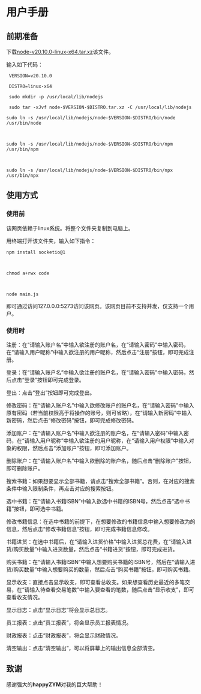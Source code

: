 # 用户手册

## 前期准备

下载[node-v20.10.0-linux-x64.tar.xz](https://nodejs.org/dist/v20.10.0/node-v20.10.0-linux-x64.tar.xz)该文件。

输入如下代码：

```
 VERSION=v20.10.0

 DISTRO=linux-x64

 sudo mkdir -p /usr/local/lib/nodejs

 sudo tar -xJvf node-$VERSION-$DISTRO.tar.xz -C /usr/local/lib/nodejs
```

```
sudo ln -s /usr/local/lib/nodejs/node-$VERSION-$DISTRO/bin/node /usr/bin/node



sudo ln -s /usr/local/lib/nodejs/node-$VERSION-$DISTRO/bin/npm /usr/bin/npm



sudo ln -s /usr/local/lib/nodejs/node-$VERSION-$DISTRO/bin/npx /usr/bin/npx
```

## 使用方式

### 使用前

该网页依赖于linux系统。将整个文件夹复制到电脑上。

用终端打开该文件夹，输入如下指令：

```
npm install socketio@1



chmod a+rwx code



node main.js
```

即可通过访问127.0.0.0:5273访问该网页。该网页目前不支持并发，仅支持一个用户。

### 使用时

注册：在“请输入账户名”中输入欲注册的账户名，在“请输入密码”中输入密码，在“请输入用户昵称”中输入欲注册的用户昵称，然后点击“注册”按钮，即可完成注册。

登录：在“请输入账户名”中输入欲注册的账户名，在“请输入密码”中输入密码，然后点击“登录”按钮即可完成登录。

登出：点击“登出”按钮即可完成登出。

修改密码：在“请输入账户名”中输入欲修改账户的账户名，在“请输入密码”中输入原有密码（若当前权限高于将操作的账号，则可省略），在“请输入新密码”中输入新密码，然后点击“修改密码”按钮，即可完成修改密码。

添加账户：在“请输入账户名”中输入欲注册的账户名，在“请输入密码”中输入密码，在“请输入用户昵称”中输入欲注册的用户昵称，在“请输入用户权限”中输入对象的权限，然后点击“添加账户”按钮，即可添加账户。

删除账户：在“请输入账户名”中输入欲删除的账户名，随后点击“删除账户”按钮，即可删除账户。

搜索书籍：如果想要显示全部书籍，请点击“搜索全部书籍”。否则，在对应的搜索条件中输入限制条件，再点击对应的搜索按钮。

选中书籍：在“请输入书籍ISBN”中输入欲选中书籍的ISBN号，然后点击“选中书籍”按钮，即可选中书籍。

修改书籍信息：在选中书籍的前提下，在想要修改的书籍信息中输入想要修改为的信息，然后点击“修改书籍信息”按钮，即可完成书籍信息修改。

书籍进货：在选中书籍后，在“请输入进货价格”中输入进货总花费，在“请输入进货/购买数量”中输入进货数量，然后点击“书籍进货”按钮，即可完成进货。

购买书籍：在“请输入书籍ISBN”中输入想要购买书籍的ISBN号，然后在“请输入进货/购买数量”中输入想要购买的数量，然后点击“购买书籍”按钮，即可购买书籍。

显示收支：直接点击显示收支，即可查看总收支。如果想查看历史最近的多笔交易，在“请输入待查看交易笔数”中输入要查看的笔数，随后点击“显示收支”，即可查看收支情况。

显示日志：点击“显示日志”将会显示总日志。

员工报表：点击“员工报表”，将会显示员工报表情况。

财政报表：点击“财政报表”，将会显示财政情况。

清空输出：点击“清空输出”，可以将屏幕上的输出信息全部清空。

## 致谢

感谢强大的**happyZYM**对我的巨大帮助！
